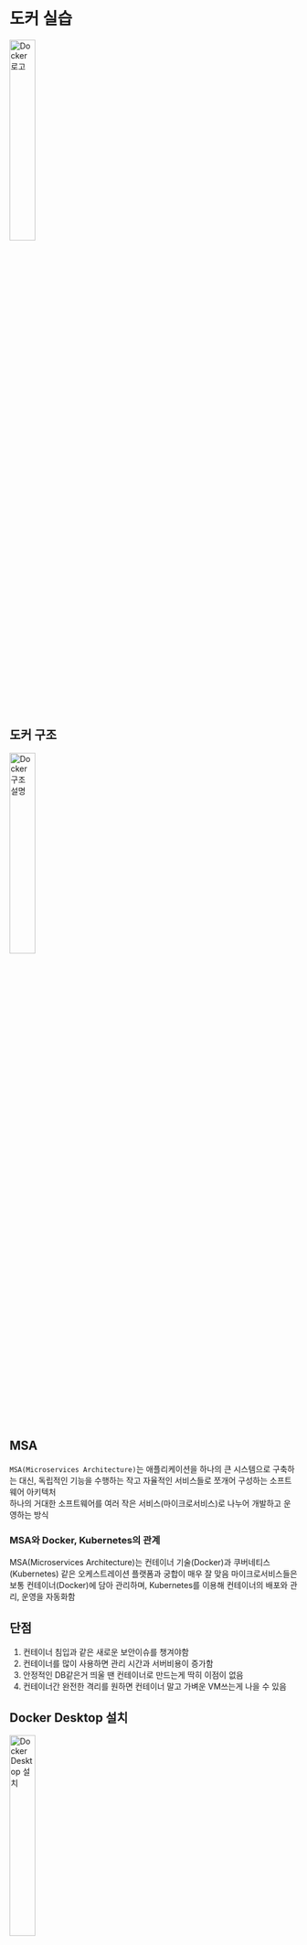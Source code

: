 # 도커 실습
<img src="https://github.com/user-attachments/assets/83a8969b-9a8a-4ef9-af44-9b123d122297" width="30%" alt="Docker 로고">

## 도커 구조
<img src="https://github.com/user-attachments/assets/6bafc5bb-02fd-4d1b-9396-93f49677f031" width="30%" alt="Docker 구조 설명">

## MSA
`MSA(Microservices Architecture)`는 애플리케이션을 하나의 큰 시스템으로 구축하는 대신, 독립적인 기능을 수행하는 작고 자율적인 서비스들로 쪼개어 구성하는 소프트웨어 아키텍처  
하나의 거대한 소프트웨어를 여러 작은 서비스(마이크로서비스)로 나누어 개발하고 운영하는 방식

### MSA와 Docker, Kubernetes의 관계
MSA(Microservices Architecture)는 컨테이너 기술(Docker)과 쿠버네티스(Kubernetes) 같은 오케스트레이션 플랫폼과 궁합이 매우 잘 맞음
마이크로서비스들은 보통 컨테이너(Docker)에 담아 관리하며, Kubernetes를 이용해 컨테이너의 배포와 관리, 운영을 자동화함

## 단점
1. 컨테이너 침입과 같은 새로운 보안이슈를 챙겨야함
2. 컨테이너를 많이 사용하면 관리 시간과 서버비용이 증가함 
3. 안정적인 DB같은거 띄울 땐 컨테이너로 만드는게 딱히 이점이 없음
4. 컨테이너간 완전한 격리를 원하면 컨테이너 말고 가벼운 VM쓰는게 나을 수 있음

## Docker Desktop 설치
<img src="https://github.com/user-attachments/assets/06c7cf12-7c1f-46a5-88b1-59d55ea49cb5" width="30%" alt="Docker Desktop 설치">  
  
Allow Windows Containers to be used with this installation  
기본적으로 Docker는 Linux 컨테이너를 실행합니다.  
이 옵션을 체크하면 Windows 컨테이너도 실행할 수 있도록 설정합니다.  
  
Windows 기반 컨테이너도 실행할 수 있게 됩니다.  
Linux 컨테이너 ↔ Windows 컨테이너 전환 기능이 활성화됩니다.  
예를 들어, Windows Server Core 이미지 같은 것을 사용할 수 있어요.  
일부 Windows 전용 애플리케이션이나 .NET Framework 기반 앱을 컨테이너화할 때 필요합니다.  
  
혹시 나중에 필요해지면 Docker Desktop UI에서 `Switch to Windows containers`를 통해 언제든 바꿀 수 있습니다.
  
## 자주겪는 에러
1. 윈도우는 The network name cannot be found. 에러
시작 - 검색 - powershell 실행 후
wsl --unregister docker-desktop
입력하고 docker desktop 껐다가 다시 켜보도록 합시다.

2. 시스템 리소스 부족 에러가 뜨면
아마 램 부족일 수 있어서
램을 잡아먹는 프로그램을 끄거나, 윈도우 재부팅 후 Docker desktop만 실행해봅시다.
아니면 강의에서 소개하는 식으로 터미널에서 명령어들을 실행하는 식으로 docker를 사용합시다.
터미널 켜려면 윈도우는 검색에서 "powershell" 검색해서 실행하고
맥북은 런치패드에서 "터미널" 검색해서 실행하면 됩니다.

## 참고자료
https://www.docker.com/products/docker-desktop/
